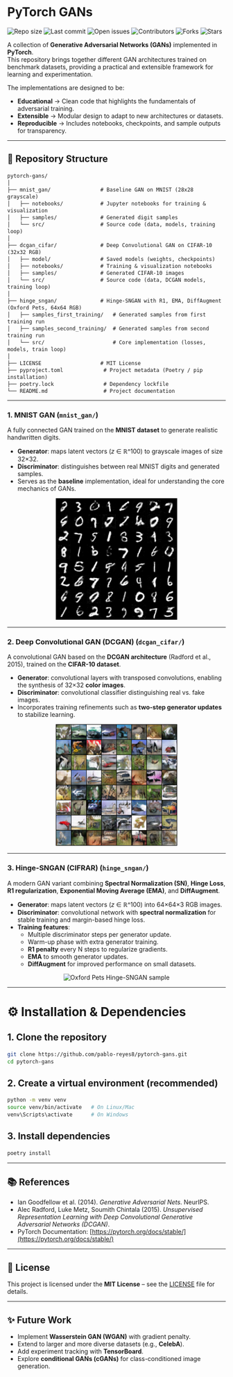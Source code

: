 # PyTorch GANs

![Repo size](https://img.shields.io/github/repo-size/pablo-reyes8/pytorch-gans)
![Last commit](https://img.shields.io/github/last-commit/pablo-reyes8/pytorch-gans)
![Open issues](https://img.shields.io/github/issues/pablo-reyes8/pytorch-gans)
![Contributors](https://img.shields.io/github/contributors/pablo-reyes8/pytorch-gans)
![Forks](https://img.shields.io/github/forks/pablo-reyes8/pytorch-gans?style=social)
![Stars](https://img.shields.io/github/stars/pablo-reyes8/pytorch-gans?style=social)

A collection of **Generative Adversarial Networks (GANs)** implemented in **PyTorch**.  
This repository brings together different GAN architectures trained on benchmark datasets, providing a practical and extensible framework for learning and experimentation.  

The implementations are designed to be:  
- **Educational** → Clean code that highlights the fundamentals of adversarial training.  
- **Extensible** → Modular design to adapt to new architectures or datasets.  
- **Reproducible** → Includes notebooks, checkpoints, and sample outputs for transparency.   

---


## 📂 Repository Structure

```plaintext
pytorch-gans/
│
├── mnist_gan/                # Baseline GAN on MNIST (28x28 grayscale)
│   ├── notebooks/            # Jupyter notebooks for training & visualization
│   ├── samples/              # Generated digit samples
│   └── src/                  # Source code (data, models, training loop)
│
├── dcgan_cifar/              # Deep Convolutional GAN on CIFAR-10 (32x32 RGB)
│   ├── model/                # Saved models (weights, checkpoints)
│   ├── notebooks/            # Training & visualization notebooks
│   ├── samples/              # Generated CIFAR-10 images
│   └── src/                  # Source code (data, DCGAN models, training loop)
│
├── hinge_sngan/              # Hinge-SNGAN with R1, EMA, DiffAugment (Oxford Pets, 64x64 RGB)
│   ├── samples_first_training/   # Generated samples from first training run
│   ├── samples_second_training/  # Generated samples from second training run
│   └── src/                      # Core implementation (losses, models, train loop)
│
├── LICENSE                   # MIT License
├── pyproject.toml             # Project metadata (Poetry / pip installation)
├── poetry.lock                # Dependency lockfile
└── README.md                  # Project documentation
```

---

### 1. **MNIST GAN** (`mnist_gan/`)
A fully connected GAN trained on the **MNIST dataset** to generate realistic handwritten digits.  

- **Generator**: maps latent vectors (*z* ∈ ℝ^100) to grayscale images of size 32×32.  
- **Discriminator**: distinguishes between real MNIST digits and generated samples.  
- Serves as the **baseline** implementation, ideal for understanding the core mechanics of GANs.  

<p align="center">
  <img src="mnist_gan/samples/epoch_0100.png" alt="MNIST GAN sample" width="280"/>
</p>

---

### 2. **Deep Convolutional GAN (DCGAN)** (`dcgan_cifar/`)
A convolutional GAN based on the **DCGAN architecture** (Radford et al., 2015), trained on the **CIFAR-10 dataset**.  

- **Generator**: convolutional layers with transposed convolutions, enabling the synthesis of 32×32 **color images**.  
- **Discriminator**: convolutional classifier distinguishing real vs. fake images.  
- Incorporates training refinements such as **two-step generator updates** to stabilize learning.  

<p align="center">
  <img src="dcgan_cifar/samples/epoch_0030.png" alt="CIFAR-10 DCGAN sample" width="280"/>
</p>

---

### 3. **Hinge-SNGAN (CIFRAR)** (`hinge_sngan/`)
A modern GAN variant combining **Spectral Normalization (SN)**, **Hinge Loss**, **R1 regularization**, **Exponential Moving Average (EMA)**, and **DiffAugment**.  

- **Generator**: maps latent vectors (*z* ∈ ℝ^100) into 64×64×3 RGB images.  
- **Discriminator**: convolutional network with **spectral normalization** for stable training and margin-based hinge loss.  
- **Training features**:  
  - Multiple discriminator steps per generator update.  
  - Warm-up phase with extra generator training.  
  - **R1 penalty** every N steps to regularize gradients.  
  - **EMA** to smooth generator updates.  
  - **DiffAugment** for improved performance on small datasets.  

<p align="center">
  <img src="hinge_sngan/samples_second_training/epoch_0060.png" alt="Oxford Pets Hinge-SNGAN sample" width="280"/>
</p>


---

# ⚙️ Installation & Dependencies

## 1. Clone the repository
```bash
git clone https://github.com/pablo-reyes8/pytorch-gans.git
cd pytorch-gans
```

## 2. Create a virtual environment (recommended)
```bash
python -m venv venv
source venv/bin/activate   # On Linux/Mac
venv\Scripts\activate      # On Windows
```

## 3. Install dependencies

```bash
poetry install
```




---

## 📚 References

- Ian Goodfellow et al. (2014). *Generative Adversarial Nets*. NeurIPS.  
- Alec Radford, Luke Metz, Soumith Chintala (2015). *Unsupervised Representation Learning with Deep Convolutional Generative Adversarial Networks (DCGAN)*.  
- PyTorch Documentation: [https://pytorch.org/docs/stable/](https://pytorch.org/docs/stable/)

---

## 📜 License

This project is licensed under the **MIT License** – see the [LICENSE](LICENSE) file for details.

---

## ✨ Future Work

- Implement **Wasserstein GAN (WGAN)** with gradient penalty.  
- Extend to larger and more diverse datasets (e.g., **CelebA**).  
- Add experiment tracking with **TensorBoard**.  
- Explore **conditional GANs (cGANs)** for class-conditioned image generation.  
